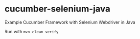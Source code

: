# cucumber-selenium-java
Example Cucumber Framework with Selenium Webdriver in Java

Run with `mvn clean verify`
